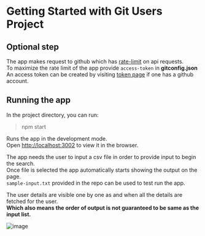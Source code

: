 # Getting Started with Git Users Project

## Optional step

The app makes request to github which has [rate-limit](https://docs.github.com/en/rest/rate-limit) on api requests.  
To maximize the rate limit of the app provide `access-token` in **gitconfig.json**  
An access token can be created by visiting [token page](https://github.com/settings/tokens) if one has a github account.

## Running the app

In the project directory, you can run:
> npm start

Runs the app in the development mode.\
Open [http://localhost:3002](http://localhost:3002) to view it in the browser.

The app needs the user to input a csv file in order to provide input to begin the search.  
Once file is selected the app automatically starts showing the output on the page.  
`sample-input.txt` provided in the repo can be used to test run the app.

The user details are visible one by one as and when all the details are fetched for the user.  
**Which also means the order of output is not guaranteed to be same as the input list.**  

![image](https://user-images.githubusercontent.com/6827941/178158810-baca6b4d-d035-449a-a042-799ab0c679dc.png)
